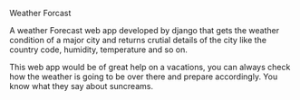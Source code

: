 Weather Forcast

A weather Forecast web app developed by django that gets the weather 
condition of a major city and returns crutial details of the city like 
the country code, humidity, temperature and so on.

This web app would be of great help on a vacations, you can always check
how the weather is going to be over there and prepare accordingly. You know 
what they say about suncreams. 